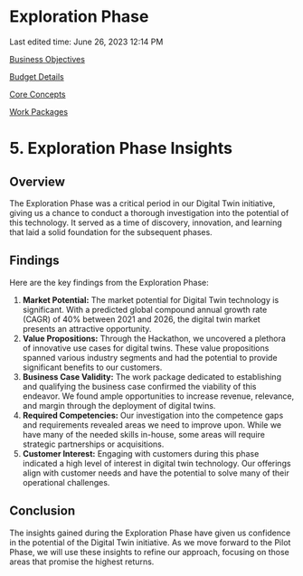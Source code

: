 # Exploration Phase

Last edited time: June 26, 2023 12:14 PM

[Business Objectives](Exploration%20Phase%20b7dc3060a97c4952b3ac8e7a3e225954/Business%20Objectives%205cf76b0a80084ba39d130bb8f43e915d.md)

[Budget Details](Exploration%20Phase%20b7dc3060a97c4952b3ac8e7a3e225954/Budget%20Details%208fc72a7d13d94129b5618241e0d848ab.md)

[Core Concepts](Exploration%20Phase%20b7dc3060a97c4952b3ac8e7a3e225954/Core%20Concepts%2004c91498bdb349328df0117a6faa2318.md)

[Work Packages](Exploration%20Phase%20b7dc3060a97c4952b3ac8e7a3e225954/Work%20Packages%209a93690f3b44452bb5b94496a3b0e810.md)

# **5. Exploration Phase Insights**

## **Overview**

The Exploration Phase was a critical period in our Digital Twin initiative, giving us a chance to conduct a thorough investigation into the potential of this technology. It served as a time of discovery, innovation, and learning that laid a solid foundation for the subsequent phases.

## **Findings**

Here are the key findings from the Exploration Phase:

1. **Market Potential:** The market potential for Digital Twin technology is significant. With a predicted global compound annual growth rate (CAGR) of 40% between 2021 and 2026, the digital twin market presents an attractive opportunity.
2. **Value Propositions:** Through the Hackathon, we uncovered a plethora of innovative use cases for digital twins. These value propositions spanned various industry segments and had the potential to provide significant benefits to our customers.
3. **Business Case Validity:** The work package dedicated to establishing and qualifying the business case confirmed the viability of this endeavor. We found ample opportunities to increase revenue, relevance, and margin through the deployment of digital twins.
4. **Required Competencies:** Our investigation into the competence gaps and requirements revealed areas we need to improve upon. While we have many of the needed skills in-house, some areas will require strategic partnerships or acquisitions.
5. **Customer Interest:** Engaging with customers during this phase indicated a high level of interest in digital twin technology. Our offerings align with customer needs and have the potential to solve many of their operational challenges.

## **Conclusion**

The insights gained during the Exploration Phase have given us confidence in the potential of the Digital Twin initiative. As we move forward to the Pilot Phase, we will use these insights to refine our approach, focusing on those areas that promise the highest returns.